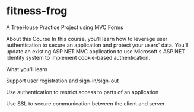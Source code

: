 # fitness-frog
A TreeHouse Practice Project using MVC Forms


About this Course
In this course, you'll learn how to leverage user authentication to secure an application and protect your users' data. You'll update an existing ASP.NET MVC application to use Microsoft's ASP.NET Identity system to implement cookie-based authentication.

What you'll learn

Support user registration and sign-in/sign-out

Use authentication to restrict access to parts of an application

Use SSL to secure communication between the client and server
